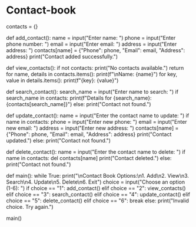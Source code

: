 # Contact-book 
contacts = {}

def add_contact():
    name = input("Enter name: ")
    phone = input("Enter phone number: ")
    email = input("Enter email: ")
    address = input("Enter address: ")
    contacts[name] = {"Phone": phone, "Email": email, "Address": address}
    print("Contact added successfully.")

def view_contacts():
    if not contacts:
        print("No contacts available.")
        return
    for name, details in contacts.items():
        print(f"\nName: {name}")
        for key, value in details.items():
            print(f"{key}: {value}")

def search_contact():
    search_name = input("Enter name to search: ")
    if search_name in contacts:
        print(f"Details for {search_name}: {contacts[search_name]}")
    else:
        print("Contact not found.")

def update_contact():
    name = input("Enter the contact name to update: ")
    if name in contacts:
        phone = input("Enter new phone: ")
        email = input("Enter new email: ")
        address = input("Enter new address: ")
        contacts[name] = {"Phone": phone, "Email": email, "Address": address}
        print("Contact updated.")
    else:
        print("Contact not found.")

def delete_contact():
    name = input("Enter the contact name to delete: ")
    if name in contacts:
        del contacts[name]
        print("Contact deleted.")
    else:
        print("Contact not found.")

def main():
    while True:
        print("\nContact Book Options:\n1. Add\n2. View\n3. Search\n4. Update\n5. Delete\n6. Exit")
        choice = input("Choose an option (1-6): ")
        if choice == "1":
            add_contact()
        elif choice == "2":
            view_contacts()
        elif choice == "3":
            search_contact()
        elif choice == "4":
            update_contact()
        elif choice == "5":
            delete_contact()
        elif choice == "6":
            break
        else:
            print("Invalid choice. Try again.")

main()
